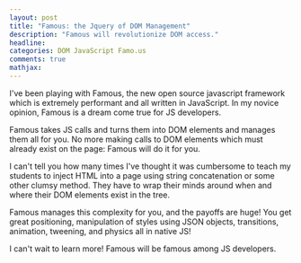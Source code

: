 ```yaml
---
layout: post
title: "Famous: the Jquery of DOM Management"
description: "Famous will revolutionize DOM access."
headline: 
categories: DOM JavaScript Famo.us  
comments: true
mathjax: 
---
```

I've been playing with Famous, the new open source javascript framework which is extremely performant and all written in JavaScript. In my novice opinion, Famous is a dream come true for JS developers. 

Famous takes JS calls and turns them into DOM elements and manages them all for you. No more making calls to DOM elements which must already exist on the page: Famous will do it for you. 

I can't tell you how many times I've thought it was cumbersome to teach my students to inject HTML into a page using string concatenation or some other clumsy method. They have to wrap their minds around when and where their DOM elements exist in the tree.

Famous manages this complexity for you, and the payoffs are huge! You get great positioning, manipulation of styles using JSON objects, transitions, animation, tweening, and physics all in native JS!

I can't wait to learn more! Famous will be famous among JS developers.
